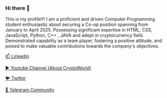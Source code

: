 ### Hi there 👋
This is my profile!!! I am a proficient and driven Computer Programming student enthusiastic about securing a Co-op position spanning from
January to April 2025. Possessing significant expertise in HTML, CSS, JavaScript, Python, C++ , JAVA and adept in
cryptocurrency field. Demonstrated capability as a team player, fostering a positive attitude, and poised to make
valuable contributions towards the company's objectives.

[📫 Linkedin](https://www.linkedin.com/in/esteban-salazar-correa-48a08a287/)

[▶️ Youtube Channel (About CryptoWorld)](https://www.youtube.com/channel/UC0-hwZ84YZHndeEkSJ9A0rg)

[🐦 Twitter](https://twitter.com/PanitoBack)

[💬 Telegram Community](https://t.me/minercomunidad)


<!--
**Panitoback/Panitoback** is a ✨ _special_ ✨ repository because its `README.md` (this file) appears on your GitHub profile.

Here are some ideas to get you started:

- 🔭 I’m currently working on ...
- 🌱 I’m currently learning ...
- 👯 I’m looking to collaborate on ...
- 🤔 I’m looking for help with ...
- 💬 Ask me about ...
- 📫 How to reach me: ...
- 😄 Pronouns: ...
- ⚡ Fun fact: ...
-->
